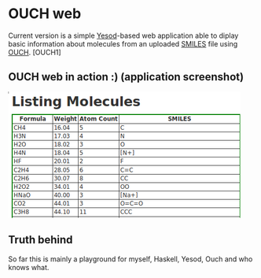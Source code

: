 OUCH web
========

Current version is a simple [Yesod]-based web application able to diplay basic information about molecules from
an uploaded [SMILES] file using [OUCH]. [OUCH1]


OUCH web in action :) (application screenshot)
----------------------------------------------
![OUCH web in action :)](https://github.com/mkrauskopf/ouch-web/raw/master/screenshot.png)


Truth behind
------------
So far this is mainly a playground for myself, Haskell, Yesod, Ouch and who knows what.

[Yesod]: http://github.com/yesodweb/yesod
[SMILES]: http://en.wikipedia.org/wiki/Simplified_molecular-input_line-entry_system
[OUCH]: http://github.com/odj/Ouch

